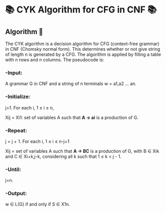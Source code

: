 # :books: CYK Algorithm for CFG in CNF :books:

## Algorithm :pencil:
The CYK algorithm is a decision algorithm for CFG (context-free grammar) in CNF (Chomsky normal form). This determines whether or not give string of length n is generated by a CFG. The algorithm is applied by filling a table with n rows and n columns. The pseudocode is:

### -Input: 
A grammar G in CNF and a string of n terminals w = a1,a2 ... an.

### -Initialize:
j=1. For each i, 1 ≤ i ≤ n,

Xij = Xi1: set of variables A such that **A -> ai** is a production of G.
  
### -Repeat:
j = j + 1. For each i, 1 ≤ i ≤ n-j+1 

Xij = set of variables A such that **A -> BC** is a production of G, with B ∈ Xik and C ∈ Xi+k,j-k, considering all k such that 1 ≤ k < j - 1.
  
### -Until: 
j=n.

### -Output: 
w ∈ L(G) if and only if S ∈ X1n.


  
  

  
  
 
